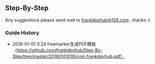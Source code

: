 ## Step-By-Step
Any suggestions please send mail to frankdevhub@126.com , thanks :)

### Guide History

* 2018-01-01 0:24 freemarker生成PDF模板（https://github.com/frankdevhub/Step-By-Step/tree/master/20180101019/com.frankdevhub.pdf）
